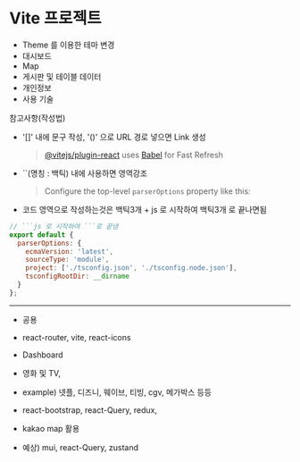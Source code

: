 # Vite 프로젝트

- Theme 를 이용한 테마 변경
- 대시보드
- Map
- 게시판 및 테이블 데이터
- 개인정보
- 사용 기술

참고사항(작성법)

- '[]' 내에 문구 작성, '()' 으로 URL 경로 넣으면 Link 생성
  > [@vitejs/plugin-react](https://github.com/vitejs/vite-plugin-react/blob/main/packages/plugin-react/README.md) uses [Babel](https://babeljs.io/) for Fast Refresh
- ``(명칭 : 백틱) 내에 사용하면 영역강조
  > Configure the top-level `parserOptions` property like this:
- 코드 영역으로 작성하는것은 백틱3개 + js 로 시작하여 백틱3개 로 끝나면됨

````js
// ```js 로 시작하여 ```로 끝냄
export default {
  parserOptions: {
    ecmaVersion: 'latest',
    sourceType: 'module',
    project: ['./tsconfig.json', './tsconfig.node.json'],
    tsconfigRootDir: __dirname
  }
};
````

---

- 공용
- react-router, vite, react-icons

- Dashboard
- 영화 및 TV,
- example) 넷플, 디즈니, 웨이브, 티빙, cgv, 메가박스 등등
- react-bootstrap, react-Query, redux,


- kakao map 활용
- 예상) mui, react-Query, zustand
